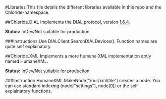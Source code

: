 #Libraries
This file details the different libraries available in this repo and the Chloride-namespace.

##Chloride.DIAL
Implements the DIAL protocol, version [1.6.4](http://www.dial-multiscreen.org/dial-protocol-specification/DIAL-2ndScreenProtocol-1.6.4.pdf?attredirects=0&d=1).

**Status:** InDev/Not suitable for production

###Instructions
Use DIALClient.SearchDIALDevices(). Function names are quite self explainatory.

##Chloride.XML
Implements a more humane XML implementation aptly named HumaneXML.

**Status:** InDev/Not suitable for production

###Instruction
HumaneXML.MakeNode("/our/xml/file") creates a node. You can use standard indexing (node["settings"], node[0])
or the self explainatory functions.